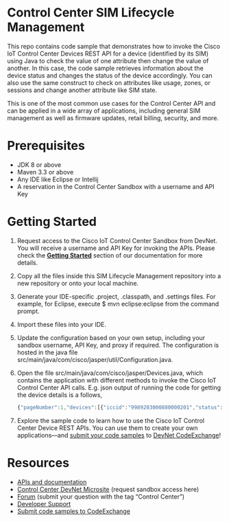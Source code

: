 # Control Center SIM Lifecycle Management

This repo contains code sample that demonstrates how to invoke the Cisco IoT Control Center Devices REST API for a device (identified by its SIM) using Java to check the value of one attribute then change the value of another. In this case, the code sample retrieves information about the device status and changes the status of the device accordingly. You can also use the same construct to check on attributes like usage, zones, or sessions and change another attribute like SIM state. 

This is one of the most common use cases for the Control Center API and can be applied in a wide array of applications, including general SIM management as well as firmware updates, retail billing, security, and more.

# Prerequisites 
- JDK 8 or above
- Maven 3.3 or above
- Any IDE like Eclipse or Intellij
- A reservation in the Control Center Sandbox with a username and API Key

# Getting Started 

1. Request access to the Cisco IoT Control Center Sandbox from DevNet. You will receive a username and API Key for invoking the APIs. Please check the **[Getting Started](https://developer.cisco.com/docs/control-center/#!getting-started/getting-started)** section of our documentation for more details.

2. Copy all the files inside this SIM Lifecycle Management repository into a new repository or onto your local machine.

3. Generate your IDE-specific .project, .classpath, and .settings files. For example, for Eclipse, execute $ mvn eclipse:eclipse from the command prompt.

4. Import these files into your IDE.

5. Update the configuration based on your own setup, including your sandbox username, API Key, and proxy if required. The configuration is hosted in the java file src/main/java/com/cisco/jasper/util/Configuration.java.

6. Open the file src/main/java/com/cisco/jasper/Devices.java, which contains the application with different methods to invoke the Cisco IoT Control Center API calls. E.g. json output of running the code for getting the device details is a follows,
    ```javascript
    {"pageNumber":1,"devices":[{"iccid":"9989203000880000201","status":"TEST_READY","ratePlan":"JPOTestDevnet","communicationPlan":"JPOTestDevnetCPEss"},{"iccid":"9989203000880000202","status":"TEST_READY","ratePlan":"JPOTestDevnet","communicationPlan":"JPOTestDevnetCPEss"}],"lastPage":true}
    ```

7. Explore the sample code to learn how to use the Cisco IoT Control Center Device REST APIs. You can use them to create your own applications—and [submit your code samples](https://developer.cisco.com/codeexchange/github/submit) to [DevNet CodeExchange](https://developer.cisco.com/codeexchange/)!

# Resources

- [APIs and documentation](https://developer.cisco.com/docs/control-center/#!rest-api-functions "APIs and documentation")
- [Control Center DevNet Microsite](https://developer.cisco.com/site/control-center/) (request sandbox access here)
- [Forum](https://community.cisco.com/t5/internet-of-things-iot/bd-p/4698j-disc-dev-iot) (submit your question with the tag “Control Center”)
- [Developer Support](https://developer.cisco.com/site/support/)
- [Submit code samples to CodeExchange](https://developer.cisco.com/codeexchange/github/submit)
